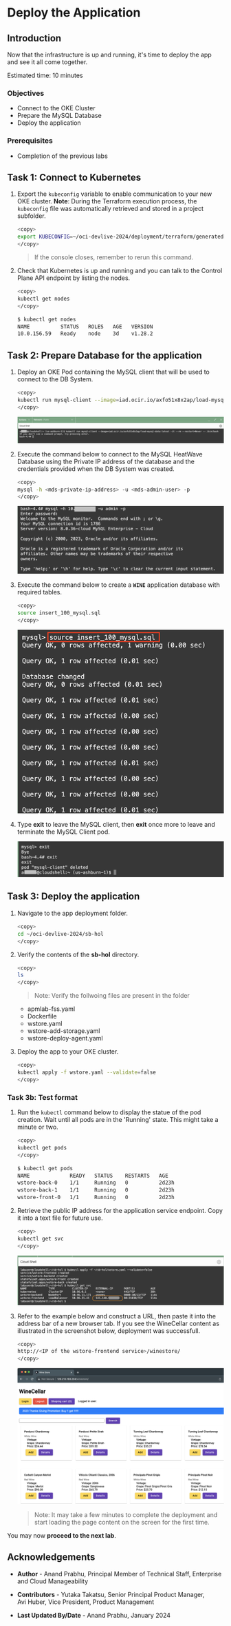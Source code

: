 # Deploy the Application

## Introduction

Now that the infrastructure is up and running, it's time to deploy the app and see it all come together.

Estimated time: 10 minutes

### Objectives

* Connect to the OKE Cluster
* Prepare the MySQL Database
* Deploy the application

### Prerequisites

* Completion of the previous labs

## Task 1: Connect to Kubernetes

1. Export the `kubeconfig` variable to enable communication to your new OKE cluster. **Note**: During the Terraform execution process, the `kubeconfig` file was automatically retrieved and stored in a project subfolder. 

      ```bash
      <copy>
      export KUBECONFIG=~/oci-devlive-2024/deployment/terraform/generated/kubeconfig
      </copy>
      ```

      > If the console closes, remember to rerun this command.
   
2. Check that Kubernetes is up and running and you can talk to the Control Plane API endpoint by listing the nodes.

      ```bash
      <copy>
      kubectl get nodes
      </copy>
      ```

      ```bash
      $ kubectl get nodes
      NAME          STATUS   ROLES   AGE   VERSION
      10.0.156.59   Ready    node    3d    v1.28.2
      ```

## Task 2: Prepare Database for the application

1. Deploy an OKE Pod containing the MySQL client that will be used to connect to the DB System.

      ```bash
      <copy>
      kubectl run mysql-client --image=iad.ocir.io/axfo51x8x2ap/load-mysql-data:latest -it --rm --restart=Never -- /bin/bash
      </copy>
      ```

      ![Kubectl command](images/2-3-1-buildapp.png " ")

2. Execute the command below to connect to the MySQL HeatWave Database using the Private IP address of the database and the credentials provided when the DB System was created.

      ```bash
      <copy>
      mysql -h <mds-private-ip-address> -u <mds-admin-user> -p
      </copy>
      ```

      ![Kubectl command](images/2-3-2-buildapp.png " ")

3. Execute the command below to create a **`WINE`** application database with required tables.

      ```bash
      <copy>
      source insert_100_mysql.sql
      </copy>
      ```

      ![Kubectl command](images/2-3-3-buildapp.png " ")

4. Type **exit** to leave the MySQL client, then **exit** once more to leave and terminate the MySQL Client pod.

      ![Kubectl command](images/2-3-4-buildapp.png " ")


## Task 3: Deploy the application

1. Navigate to the app deployment folder.

      ```bash
      <copy>
      cd ~/oci-devlive-2024/sb-hol
      </copy>
      ```

2. Verify the contents of the **sb-hol** directory.

      ```bash
      <copy>
      ls
      </copy>
      ```

      >Note: Verify the follwoing files are present in the folder
      * apmlab-fss.yaml
      * Dockerfile
      * wstore.yaml
      * wstore-add-storage.yaml
      * wstore-deploy-agent.yaml

3. Deploy the app to your OKE cluster.

      ```bash
      <copy>
      kubectl apply -f wstore.yaml --validate=false
      </copy>
      ```

### Task 3b: Test format

1. Run the `kubectl` command below to display the statue of the pod creation. Wait until all pods are in the 'Running' state. This might take a minute or two.

      ```bash
      <copy>
      kubectl get pods
      </copy>
      ```

      ```bash
      $ kubectl get pods
      NAME             READY   STATUS    RESTARTS   AGE
      wstore-back-0    1/1     Running   0          2d23h
      wstore-back-1    1/1     Running   0          2d23h
      wstore-front-0   1/1     Running   0          2d23h
      ```

8. Retrieve the public IP address for the application service endpoint. Copy it into a text file for future use.

      ```bash
      <copy>
      kubectl get svc
      </copy>
      ```

      ![OCI Console, Cloud Shell, kubectl results](images/kubectl-get-svc.png " ")

9. Refer to the example below and construct a URL, then paste it into the address bar of a new browser tab. If you see the WineCellar content as illustrated in the screenshot below, deployment was successfull.

      ```bash
      <copy>
      http://<IP of the wstore-frontend service>/winestore/
      </copy>
      ```

      ![Wine cellar demo app](images/2-4-1-winestoreapp.png " ")

      >Note: It may take a few minutes to complete the deployment and start loading the page content on the screen for the first time.

You may now **proceed to the next lab**.

## Acknowledgements

* **Author** - Anand Prabhu, Principal Member of Technical Staff, Enterprise and Cloud Manageability
- **Contributors** -
Yutaka Takatsu, Senior Principal Product Manager,  
Avi Huber, Vice President, Product Management
* **Last Updated By/Date** - Anand Prabhu, January 2024